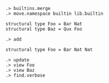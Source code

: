 ```ucm
.> builtins.merge
.> move.namespace builtin lib.builtin
```

```unison
structural type Foo = Bar Nat
structural type Baz = Qux Foo
```

```ucm
.> add
```

```unison
structural type Foo = Bar Nat Nat
```

```ucm
.> update
.> view Foo
.> view Baz
.> find.verbose
```
